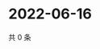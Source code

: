 # 2022-06-16

共 0 条

<!-- BEGIN WEIBO -->
<!-- 最后更新时间 Thu Jun 16 2022 03:13:44 GMT+0800 (China Standard Time) -->

<!-- END WEIBO -->
